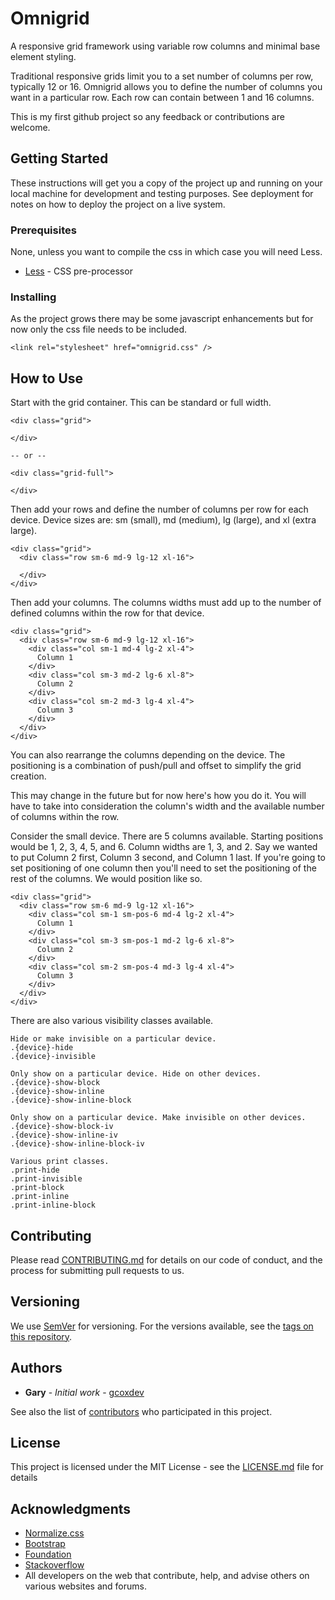 # Omnigrid

A responsive grid framework using variable row columns and minimal base element styling.

Traditional responsive grids limit you to a set number of columns per row, typically 12 or 16.
Omnigrid allows you to define the number of columns you want in a particular row.
Each row can contain between 1 and 16 columns.

This is my first github project so any feedback or contributions are welcome.

## Getting Started

These instructions will get you a copy of the project up and running on your local machine for development and testing purposes. See deployment for notes on how to deploy the project on a live system.

### Prerequisites

None, unless you want to compile the css in which case you will need Less.

* [Less](http://lesscss.org) - CSS pre-processor

### Installing

As the project grows there may be some javascript enhancements but for now only the css file needs to be included.

```
<link rel="stylesheet" href="omnigrid.css" />
```

## How to Use

Start with the grid container. This can be standard or full width.

```
<div class="grid">

</div>

-- or --

<div class="grid-full">

</div>
```

Then add your rows and define the number of columns per row for each device.
Device sizes are: sm (small), md (medium), lg (large), and xl (extra large).

```
<div class="grid">
  <div class="row sm-6 md-9 lg-12 xl-16">
    
  </div>
</div>
```

Then add your columns. The columns widths must add up to the number of defined columns within the row for that device.

```
<div class="grid">
  <div class="row sm-6 md-9 lg-12 xl-16">
    <div class="col sm-1 md-4 lg-2 xl-4">
      Column 1
    </div>
    <div class="col sm-3 md-2 lg-6 xl-8">
      Column 2
    </div>
    <div class="col sm-2 md-3 lg-4 xl-4">
      Column 3
    </div>
  </div>
</div>
```

You can also rearrange the columns depending on the device.
The positioning is a combination of push/pull and offset to simplify the grid creation.

This may change in the future but for now here's how you do it.
You will have to take into consideration the column's width and the available number of columns within the row.

Consider the small device. There are 5 columns available.
Starting positions would be 1, 2, 3, 4, 5, and 6.
Column widths are 1, 3, and 2.
Say we wanted to put Column 2 first, Column 3 second, and Column 1 last.
If you're going to set positioning of one column then you'll need to set the positioning of the rest of the columns.
We would position like so.

```
<div class="grid">
  <div class="row sm-6 md-9 lg-12 xl-16">
    <div class="col sm-1 sm-pos-6 md-4 lg-2 xl-4">
      Column 1
    </div>
    <div class="col sm-3 sm-pos-1 md-2 lg-6 xl-8">
      Column 2
    </div>
    <div class="col sm-2 sm-pos-4 md-3 lg-4 xl-4">
      Column 3
    </div>
  </div>
</div>
```

There are also various visibility classes available.

```
Hide or make invisible on a particular device.
.{device}-hide
.{device}-invisible

Only show on a particular device. Hide on other devices.
.{device}-show-block
.{device}-show-inline
.{device}-show-inline-block

Only show on a particular device. Make invisible on other devices.
.{device}-show-block-iv
.{device}-show-inline-iv
.{device}-show-inline-block-iv

Various print classes.
.print-hide
.print-invisible
.print-block
.print-inline
.print-inline-block
```

## Contributing

Please read [CONTRIBUTING.md](CONTRIBUTING.md) for details on our code of conduct, and the process for submitting pull requests to us.

## Versioning

We use [SemVer](http://semver.org/) for versioning. For the versions available, see the [tags on this repository](https://github.com/gcoxdev/omnigrid/tags). 

## Authors

* **Gary** - *Initial work* - [gcoxdev](https://github.com/gcoxdev)

See also the list of [contributors](https://github.com/gcoxdev/omnigrid/contributors) who participated in this project.

## License

This project is licensed under the MIT License - see the [LICENSE.md](LICENSE.md) file for details

## Acknowledgments

* [Normalize.css](https://necolas.github.io/normalize.css/)
* [Bootstrap](http://getbootstrap.com/)
* [Foundation](http://foundation.zurb.com/)
* [Stackoverflow](http://stackoverflow.com/)
* All developers on the web that contribute, help, and advise others on various websites and forums.
